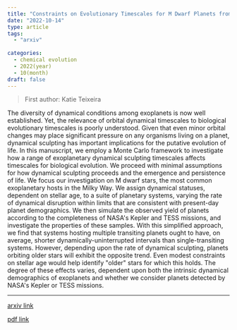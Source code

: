 ```yaml
---
title: "Constraints on Evolutionary Timescales for M Dwarf Planets from Dynamical Stability Arguments"
date: "2022-10-14"
type: article
tags:
  - "arxiv"
  
categories:
  - chemical evolution
  - 2022(year)
  - 10(month)
draft: false
---
```

> First author: Katie Teixeira

 The diversity of dynamical conditions among exoplanets is now well
established. Yet, the relevance of orbital dynamical timescales to biological
evolutionary timescales is poorly understood. Given that even minor orbital
changes may place significant pressure on any organisms living on a planet,
dynamical sculpting has important implications for the putative evolution of
life. In this manuscript, we employ a Monte Carlo framework to investigate how
a range of exoplanetary dynamical sculpting timescales affects timescales for
biological evolution. We proceed with minimal assumptions for how dynamical
sculpting proceeds and the emergence and persistence of life. We focus our
investigation on M dwarf stars, the most common exoplanetary hosts in the Milky
Way. We assign dynamical statuses, dependent on stellar age, to a suite of
planetary systems, varying the rate of dynamical disruption within limits that
are consistent with present-day planet demographics. We then simulate the
observed yield of planets according to the completeness of NASA's Kepler and
TESS missions, and investigate the properties of these samples. With this
simplified approach, we find that systems hosting multiple transiting planets
ought to have, on average, shorter dynamically-uninterrupted intervals than
single-transiting systems. However, depending upon the rate of dynamical
sculpting, planets orbiting older stars will exhibit the opposite trend. Even
modest constraints on stellar age would help identify "older" stars for which
this holds. The degree of these effects varies, dependent upon both the
intrinsic dynamical demographics of exoplanets and whether we consider planets
detected by NASA's Kepler or TESS missions.

---
[arxiv link](http://arxiv.org/abs/2210.08018v1)

[pdf link](http://arxiv.org/pdf/2210.08018v1)